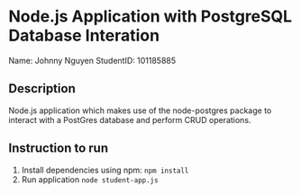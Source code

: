 # Node.js Application with PostgreSQL Database Interation

Name: Johnny Nguyen
StudentID: 101185885

## Description

Node.js application which makes use of the node-postgres package to interact with a PostGres database and perform CRUD operations.


## Instruction to run

1. Install dependencies using npm: `npm install`
2. Run application `node student-app.js`


